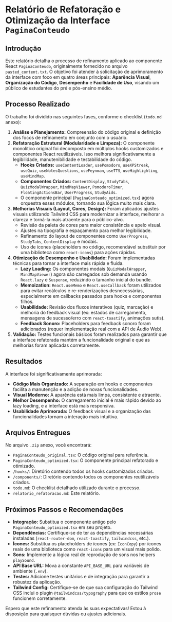 # Relatório de Refatoração e Otimização da Interface `PaginaConteudo`

## Introdução

Este relatório detalha o processo de refinamento aplicado ao componente React `PaginaConteudo`, originalmente fornecido no arquivo `pasted_content.txt`. O objetivo foi atender à solicitação de aprimoramento da interface com foco em quatro áreas principais: **Aparência Visual**, **Organização do Código**, **Desempenho** e **Facilidade de Uso**, visando um público de estudantes do pré e pós-ensino médio.

## Processo Realizado

O trabalho foi dividido nas seguintes fases, conforme o checklist (`todo.md` anexo):

1.  **Análise e Planejamento:** Compreensão do código original e definição dos focos de refinamento em conjunto com o usuário.
2.  **Refatoração Estrutural (Modularidade e Limpeza):** O componente monolítico original foi decomposto em múltiplos hooks customizados e componentes React reutilizáveis. Isso melhora significativamente a legibilidade, manutenibilidade e testabilidade do código.
    *   **Hooks Criados:** `useContentLoader`, `usePomodoro`, `useXPStreak`, `useQuiz`, `useNotesQuestions`, `useFeynman`, `useTTS`, `useHighlighting`, `useMindMap`.
    *   **Componentes Criados:** `ContentDisplay`, `StudyTabs`, `QuizModalWrapper`, `MindMapViewer`, `PomodoroTimer`, `FloatingActionsBar`, `UserProgress`, `StudyAids`.
    *   O componente principal (`PaginaConteudo_optimized.tsx`) agora orquestra esses módulos, tornando sua lógica muito mais clara.
3.  **Melhorias Visuais (Layout, Cores, Design):** Foram aplicados ajustes visuais utilizando Tailwind CSS para modernizar a interface, melhorar a clareza e torná-la mais atraente para o público-alvo.
    *   Revisão da paleta de cores para maior consistência e apelo visual.
    *   Ajustes na tipografia e espaçamento para melhor legibilidade.
    *   Refinamento do layout de componentes como `UserProgress`, `StudyTabs`, `ContentDisplay` e modais.
    *   Uso de ícones (placeholders no código, recomendável substituir por uma biblioteca como `react-icons`) para ações rápidas.
4.  **Otimização de Desempenho e Usabilidade:** Foram implementadas técnicas para tornar a interface mais rápida e fluida.
    *   **Lazy Loading:** Os componentes modais (`QuizModalWrapper`, `MindMapViewer`) agora são carregados sob demanda usando `React.lazy` e `Suspense`, reduzindo o tamanho inicial do bundle.
    *   **Memoization:** `React.useMemo` e `React.useCallback` foram utilizados para evitar recálculos e re-renderizações desnecessárias, especialmente em callbacks passados para hooks e componentes filhos.
    *   **Usabilidade:** Revisão dos fluxos interativos (quiz, marcação) e melhoria do feedback visual (ex: estados de carregamento, mensagens de sucesso/erro com `react-toastify`, animações sutis).
    *   **Feedback Sonoro:** Placeholders para feedback sonoro foram adicionados (requer implementação real com a API de Áudio Web).
5.  **Validação:** Testes funcionais básicos foram realizados para garantir que a interface refatorada mantém a funcionalidade original e que as melhorias foram aplicadas corretamente.

## Resultados

A interface foi significativamente aprimorada:

*   **Código Mais Organizado:** A separação em hooks e componentes facilita a manutenção e a adição de novas funcionalidades.
*   **Visual Moderno:** A aparência está mais limpa, consistente e atraente.
*   **Melhor Desempenho:** O carregamento inicial é mais rápido devido ao lazy loading, e a interface está mais responsiva.
*   **Usabilidade Aprimorada:** O feedback visual e a organização das funcionalidades tornam a interação mais intuitiva.

## Arquivos Entregues

No arquivo `.zip` anexo, você encontrará:

*   `PaginaConteudo_original.tsx`: O código original para referência.
*   `PaginaConteudo_optimized.tsx`: O componente principal refatorado e otimizado.
*   `/hooks/`: Diretório contendo todos os hooks customizados criados.
*   `/components/`: Diretório contendo todos os componentes reutilizáveis criados.
*   `todo.md`: O checklist detalhado utilizado durante o processo.
*   `relatorio_refatoracao.md`: Este relatório.

## Próximos Passos e Recomendações

*   **Integração:** Substitua o componente antigo pelo `PaginaConteudo_optimized.tsx` em seu projeto.
*   **Dependências:** Certifique-se de ter as dependências necessárias instaladas (`react-router-dom`, `react-toastify`, `tailwindcss`, etc.).
*   **Ícones:** Substitua os placeholders de ícones (ex: `IconCopy`) por ícones reais de uma biblioteca como `react-icons` para um visual mais polido.
*   **Sons:** Implemente a lógica real de reprodução de sons nos helpers `playSound`.
*   **API Base URL:** Mova a constante `API_BASE_URL` para variáveis de ambiente (`.env`).
*   **Testes:** Adicione testes unitários e de integração para garantir a robustez da aplicação.
*   **Tailwind Config:** Certifique-se de que sua configuração do Tailwind CSS inclui o plugin `@tailwindcss/typography` para que os estilos `prose` funcionem corretamente.

Espero que este refinamento atenda às suas expectativas! Estou à disposição para quaisquer dúvidas ou ajustes adicionais.
